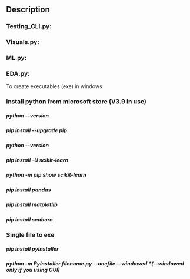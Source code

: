 ## Description



### Testing_CLI.py:

### Visuals.py:

### ML.py:

### EDA.py:


To create executables (exe) in windows
### install python from microsoft store (V3.9 in use)
##### python --version
##### pip install --upgrade pip
##### python --version
##### pip install -U scikit-learn
##### python -m pip show scikit-learn
##### pip install pandas
##### pip install matplotlib
##### pip install seaborn 

### Single file to exe
##### pip install pyinstaller
##### python -m PyInstaller filename.py --onefile --windowed *(--windowed only if you using GUI)
